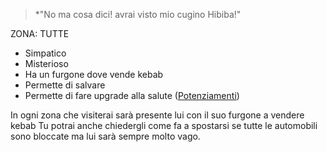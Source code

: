 > *"No ma cosa dici! avrai visto mio cugino Hibiba!"

ZONA: TUTTE

- Simpatico
- Misterioso
- Ha un furgone dove vende kebab
- Permette di salvare
- Permette di fare upgrade alla salute ([Potenziamenti](../../Gameplay/Potenziamenti.md))

In ogni zona che visiterai sarà presente lui con il suo furgone a vendere kebab
Tu potrai anche chiedergli come fa a spostarsi se tutte le automobili sono bloccate
ma lui sarà sempre molto vago.
